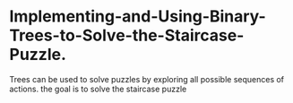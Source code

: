 # Implementing-and-Using-Binary-Trees-to-Solve-the-Staircase-Puzzle.
Trees can be used to solve puzzles by exploring all possible sequences of actions. the  goal is to solve the staircase puzzle

